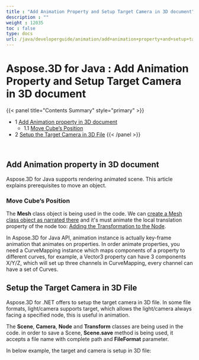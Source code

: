 ```yaml
---
title : "Add Animation Property and Setup Target Camera in 3D document" 
description : "" 
weight : 12035 
toc : false
type: docs
url: /java/developerguide/animation/add+animation+property+and+setup+target+camera+in+3d+document/
---
```


# Aspose.3D for Java : Add Animation Property and Setup Target Camera in 3D document


{{< panel title="Contents Summary" style="primary" >}}
*   1 [Add Animation property in 3D document](#add-animation-property-in-3d-document)
    *   1.1 [Move Cube’s Position](#move-cube’s-position)
*   2 [Setup the Target Camera in 3D File](#setup-the-target-camera-in-3d-file)
{{< /panel >}}
 

 

## Add Animation property in 3D document

Aspose.3D for Java supports rendering animated scene. This article explains prerequisites to move an object.

### Move Cube’s Position

The **Mesh** class object is being used in the code. We can [create a Mesh class object as narrated there](https://docs.dynabic.com/display/3djava/Create+3D+Mesh+and+Scene) and it's must animate the local translation property of the node too: [Adding the Transformation to the Node](https://docs.dynabic.com/display/3djava/Adding+Transformation+to+the+Node).

In Aspose.3D for Java API, animation instance is actually key-frame animation that animates on properties. In order animate properties, you need a CurveMapping instance which maps components of a property to different curves, for example, a Vector3 property can have 3 components X/Y/Z, which will set up three channels in CurveMapping, every channel can have a set of Curves.

## Setup the Target Camera in 3D File

Aspose.3D for .NET offers to setup the target camera in 3D file. In some file formats, light/camera supports target, which allows the light/camera always facing a specified node, this is useful in animation.

The **Scene**, **Camera**, **Node** and **Transform** classes are being used in the code. in order to save a Scene, **Scene.save** method is being used, it accepts a file name with complete path and **FileFormat** parameter.

In below example, the target and camera is setup in 3D file:

